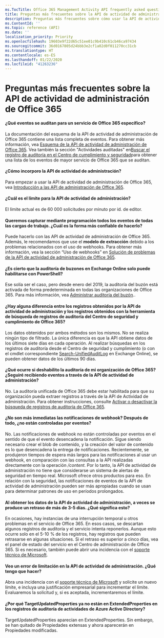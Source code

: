 ```yaml
---
ms.TocTitle: Office 365 Management Activity API frequently asked questions
title: Preguntas más frecuentes sobre la API de actividad de administración de Office 365
description: Preguntas más frecuentes sobre cómo usar la API de actividad de administración de Office 365
ms.ContentId: ''
ms.topic: reference (API)
ms.date: ''
localization_priority: Priority
ms.openlocfilehash: 19603e9f22d65c51ee01c9b410c61cb46ca97434
ms.sourcegitcommit: 36d0167805d24bbb3e2cf1a02d0f011270cc31cb
ms.translationtype: HT
ms.contentlocale: es-ES
ms.lasthandoff: 01/22/2020
ms.locfileid: "41263236"
---
```

# <a name="office-365-management-activity-api-frequently-asked-questions"></a>Preguntas más frecuentes sobre la API de actividad de administración de Office 365

#### <a name="what-events-are-audited-for-a-specific-office-365-service"></a>¿Qué eventos se auditan para un servicio de Office 365 específico?

La documentación del esquema de la API de actividad de administración de Office 365 contiene una lista completa de eventos. Para obtener más información, vea [Esquema de la API de actividad de administración de Office 365](office-365-management-activity-api-schema.md). Vea también la sección "Actividades auditadas" en[Buscar el registro de auditoría en el Centro de cumplimiento y seguridad](https://docs.microsoft.com/office365/securitycompliance/search-the-audit-log-in-security-and-compliance#audited-activities)para obtener una lista de los eventos de mayor servicio de Office 365 que se auditan.

#### <a name="how-do-i-onboard-to-the-management-activity-api"></a>¿Cómo incorporo la API de actividad de administración?

Para empezar a usar la API de actividad de administración de Office 365, vea [Introducción a las API de administración de Office 365](get-started-with-office-365-management-apis.md).
 
#### <a name="what-is-the-throttling-limit-for-the--management-activity-api"></a>¿Cuál es el límite para la API de actividad de administración?

El límite actual es de 60 000 solicitudes por minuto por id. de editor. 

#### <a name="we-want-to-programmatically-capture-all-events-in-all-workloads-what-is-the-most-reliable-way-to-do-this"></a>Queremos capturar mediante programación todos los eventos de todas las cargas de trabajo. ¿Cuál es la forma más confiable de hacerlo?

Puede hacerlo con las API de actividad de administración de Office 365. Además, le recomendamos que use el **modelo de extracción** debido a los problemas relacionados con el uso de webhooks. Para obtener más información, vea la sección “Uso de webhooks” en [Solución de problemas de la API de actividad de administración de Office 365](troubleshooting-the-office-365-management-activity-api.md#using-webhooks).

#### <a name="is-it-true-that-mailbox-auditing-in-exchange-online-can-only-be-enabled-by-using-powershell"></a>¿Es cierto que la auditoría de buzones en Exchange Online solo puede habilitarse con PowerShell?

Ese solía ser el caso, pero desde enero del 2019, la auditoría del buzón está activada de forma predeterminada en todas las organizaciones de Office 365. Para más información, vea [Administrar auditoría del buzón](https://docs.microsoft.com/office365/securitycompliance/enable-mailbox-auditing)..

#### <a name="are-there-any-differences-in-the-records-that-are-fetched-by-the-management-activity-api-versus-the-records-that-are-returned-by-using-the-audit-log-search-tool-in-the-office-365-security--compliance-center"></a>¿Hay alguna diferencia entre los registros obtenidos por la API de actividad de administración y los registros obtenidos con la herramienta de búsqueda de registros de auditoría del Centro de seguridad y cumplimiento de Office 365?

Los datos obtenidos por ambos métodos son los mismos. No se realiza ningún tipo de filtrado. La única diferencia es que la API obtiene datos de los últimos siete días en cada operación. Al realizar búsquedas en los registros de auditoría desde el Centro de seguridad y cumplimiento (o con el cmdlet correspondiente [Search-UnifiedAuditLog](https://docs.microsoft.com/powershell/module/exchange/policy-and-compliance-audit/search-unifiedauditlog) en Exchange Online), se pueden obtener datos de los últimos 90 días. 

#### <a name="what-happens-if-i-disable-auditing-for-my-office-365-organization-will-i-still-get-events-via-the-management-activity-api"></a>¿Qué ocurre si deshabilito la auditoría de mi organización de Office 365? ¿Seguiré recibiendo eventos a través de la API de actividad de administración?

No. La auditoría unificada de Office 365 debe estar habilitada para que su organización pueda extraer registros a través de la API de Actividad de administración. Para obtener instrucciones, consulte [Activar o desactivar la búsqueda de registros de auditoría de Office 365](https://docs.microsoft.com/office365/securitycompliance/turn-audit-log-search-on-or-off).

#### <a name="arent-webhook-notifications-more-immediate-after-all-arent-they-event-driven"></a>¿No son más inmediatas las notificaciones de webhook? Después de todo, ¿no están controladas por eventos?

No. Las notificaciones de webhook no están controladas por eventos en el sentido de que el evento desencadena la notificación. Sigue siendo necesario crear el blob de contenido, y la creación del valor de contenido es lo que desencadena la entrega de notificaciones. Recientemente, se produjeron tiempos de espera más largos para las notificaciones al usar un webhook, en comparación con las consultas a la API realizadas directamente con la operación */content*. Por lo tanto, la API de actividad de administración no tiene que considerarse un sistema de alertas de seguridad en tiempo real. Microsoft ofrece otros productos para eso. En relación con la seguridad, las notificaciones de eventos de la API de actividad de administración pueden ser más apropiadas cuando se usan para determinar patrones de uso en períodos prolongados.

#### <a name="when-pulling-the-data-from-the-management-activity-api-there-is-sometimes-a-delay-of-more-than-3-to-5-days-why-is-this"></a>Al obtener los datos de la API de actividad de administración, a veces se produce un retraso de más de 3-5 días. ¿Qué significa esto?

En ocasiones, hay instancias de una interrupción temporal u otros problemas en el servicio de Office 365. En esos casos, se descartan algunos registros de auditoría y el servicio intenta reponerlos. Aunque esto ocurre solo en el 5-10 % de los registros, hay registros que pueden retrasarse en algunas situaciones. Si el retraso es superior a cinco días, vea el panel de estado del servicio en el Centro de administración de Office 365. Si es necesario, también puede abrir una incidencia con el [soporte técnico de Microsoft](https://support.office.com/article/contact-support-for-business-products-admin-help-32a17ca7-6fa0-4870-8a8d-e25ba4ccfd4b#ID0EAADAAA=online).

#### <a name="im-encountering-a-throttling-error-in-the-management-activity-api-what-should-i-do"></a>Veo un error de limitación en la API de actividad de administración. ¿Qué tengo que hacer?

Abra una incidencia con el [soporte técnico de Microsoft](https://support.office.com/article/contact-support-for-business-products-admin-help-32a17ca7-6fa0-4870-8a8d-e25ba4ccfd4b#ID0EAADAAA=online) y solicite un nuevo límite, e incluya una justificación empresarial para incrementar el límite. Evaluaremos la solicitud y, si es aceptada, incrementaremos el límite.

#### <a name="why-are-targetupdatedproperties-no-longer-in-extendedproperties-in-the-audit-logs-for-azure-active-directory-activities"></a>¿Por qué TargetUpdatedProperties ya no están en ExtendedProperties en los registros de auditoría de actividades de Azure Active Directory?

TargetUpdatedProperties aparecían en ExtendedProperties. Sin embargo, se han quitado de Propiedades extensas y ahora aparecerán en Propiedades modificadas.
